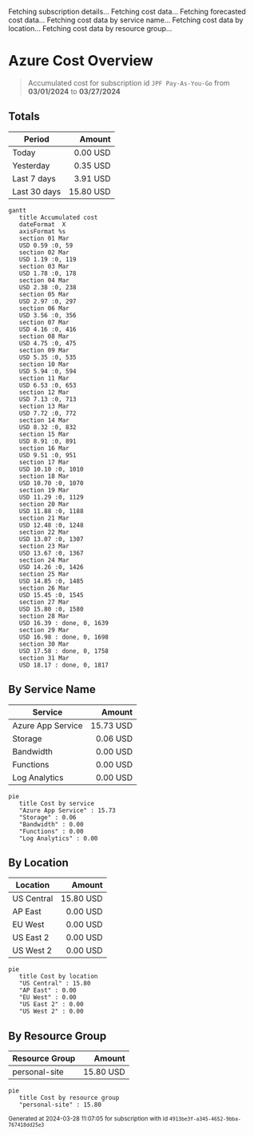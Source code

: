 Fetching subscription details...
Fetching cost data...
Fetching forecasted cost data...
Fetching cost data by service name...
Fetching cost data by location...
Fetching cost data by resource group...
# Azure Cost Overview

> Accumulated cost for subscription id `JPF Pay-As-You-Go` from **03/01/2024** to **03/27/2024**

## Totals

|Period|Amount|
|---|---:|
|Today|0.00 USD|
|Yesterday|0.35 USD|
|Last 7 days|3.91 USD|
|Last 30 days|15.80 USD|

```mermaid
gantt
   title Accumulated cost
   dateFormat  X
   axisFormat %s
   section 01 Mar
   USD 0.59 :0, 59
   section 02 Mar
   USD 1.19 :0, 119
   section 03 Mar
   USD 1.78 :0, 178
   section 04 Mar
   USD 2.38 :0, 238
   section 05 Mar
   USD 2.97 :0, 297
   section 06 Mar
   USD 3.56 :0, 356
   section 07 Mar
   USD 4.16 :0, 416
   section 08 Mar
   USD 4.75 :0, 475
   section 09 Mar
   USD 5.35 :0, 535
   section 10 Mar
   USD 5.94 :0, 594
   section 11 Mar
   USD 6.53 :0, 653
   section 12 Mar
   USD 7.13 :0, 713
   section 13 Mar
   USD 7.72 :0, 772
   section 14 Mar
   USD 8.32 :0, 832
   section 15 Mar
   USD 8.91 :0, 891
   section 16 Mar
   USD 9.51 :0, 951
   section 17 Mar
   USD 10.10 :0, 1010
   section 18 Mar
   USD 10.70 :0, 1070
   section 19 Mar
   USD 11.29 :0, 1129
   section 20 Mar
   USD 11.88 :0, 1188
   section 21 Mar
   USD 12.48 :0, 1248
   section 22 Mar
   USD 13.07 :0, 1307
   section 23 Mar
   USD 13.67 :0, 1367
   section 24 Mar
   USD 14.26 :0, 1426
   section 25 Mar
   USD 14.85 :0, 1485
   section 26 Mar
   USD 15.45 :0, 1545
   section 27 Mar
   USD 15.80 :0, 1580
   section 28 Mar
   USD 16.39 : done, 0, 1639
   section 29 Mar
   USD 16.98 : done, 0, 1698
   section 30 Mar
   USD 17.58 : done, 0, 1758
   section 31 Mar
   USD 18.17 : done, 0, 1817
```

## By Service Name

|Service|Amount|
|---|---:|
|Azure App Service|15.73 USD|
|Storage|0.06 USD|
|Bandwidth|0.00 USD|
|Functions|0.00 USD|
|Log Analytics|0.00 USD|

```mermaid
pie
   title Cost by service
   "Azure App Service" : 15.73
   "Storage" : 0.06
   "Bandwidth" : 0.00
   "Functions" : 0.00
   "Log Analytics" : 0.00
```

## By Location

|Location|Amount|
|---|---:|
|US Central|15.80 USD|
|AP East|0.00 USD|
|EU West|0.00 USD|
|US East 2|0.00 USD|
|US West 2|0.00 USD|

```mermaid
pie
   title Cost by location
   "US Central" : 15.80
   "AP East" : 0.00
   "EU West" : 0.00
   "US East 2" : 0.00
   "US West 2" : 0.00
```

## By Resource Group

|Resource Group|Amount|
|---|---:|
|personal-site|15.80 USD|

```mermaid
pie
   title Cost by resource group
   "personal-site" : 15.80
```

<sup>Generated at 2024-03-28 11:07:05 for subscription with id `4913be3f-a345-4652-9bba-767418dd25e3`</sup>

